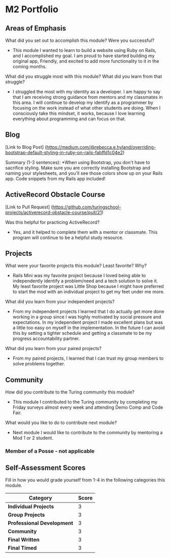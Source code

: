 # M2 Portfolio

## Areas of Emphasis

What did you set out to accomplish this module? Were you successful?
* This module I wanted to learn to build a website using Ruby on Rails, and I accomplished my goal. I am proud to have started building my original app, Friendly, and excited to add more functionality to it in the coming months. 

What did you struggle most with this module? What did you learn from that struggle?
* I struggled the most with my identity as a developer. I am happy to say that I am receiving strong guidance from mentors and my classmates in this area. I will continue to develop my identify as a programmer by focusing on the work instead of what other students are doing. When I consciously take this mindset, it works, because I love learning everything about programming and can focus on that. 

## Blog

[Link to Blog Post] (https://medium.com/@rebecca.e.hyland/overriding-bootstrap-default-styling-in-ruby-on-rails-fabffd1c04e2)

Summary (1-3 sentences):
*When using Bootstrap, you don't have to sacrifice styling. Make sure you are correctly installing Bootstrap and naming your stylesheets, and you'll see those colors show up on your Rails app. Code snippets from my Rails app included!

## ActiveRecord Obstacle Course
[Link to Pull Request] (https://github.com/turingschool-projects/activerecord-obstacle-course/pull/21)

Was this helpful for practicing ActiveRecord?
* Yes, and it helped to complete them with a mentor or classmate. This program will continue to be a helpful study resource.


## Projects

What were your favorite projects this module? Least favorite? Why?
* Rails Mini was my favorite project because I loved being able to independently identify a problem/need and a tech solution to solve it. My least favorite project was Little Shop because I might have preferred to start the mod with an individual project to get my feet under me more. 

What did you learn from your independent projects?
* From my independent projects I learned that I do actually get more done working in a group since I was highly motivated by social pressure and expectations. In my independent project I made excellent plans but was a little too easy on myself in the implementation. In the future I can avoid this by setting a tighter schedule and getting a classmate to be my progress accountability partner.

What did you learn from your paired projects?
* From my paired projects, I learned that I can trust my group members to solve problems together.

## Community 

How did you contribute to the Turing community this module?
* This module I contributed to the Turing community by completing my Friday surveys almost every week and attending Demo Comp and Code Fair.

What would you like to do to contribute next module?
* Next module I would like to contribute to the community by mentoring a Mod 1 or 2 student. 

### Member of a Posse - not applicable

## Self-Assessment Scores

Fill in how you would grade yourself from 1-4 in the following categories this module.

| Category                     | Score |
| -----------------------------| ----- |
| **Individual Projects**      |   3   |
| **Group Projects**           |   3   |
| **Professional Development** |   3   |
| **Community**                |   3   |
| **Final Written**            |   3   |
| **Final Timed**              |   3   |
